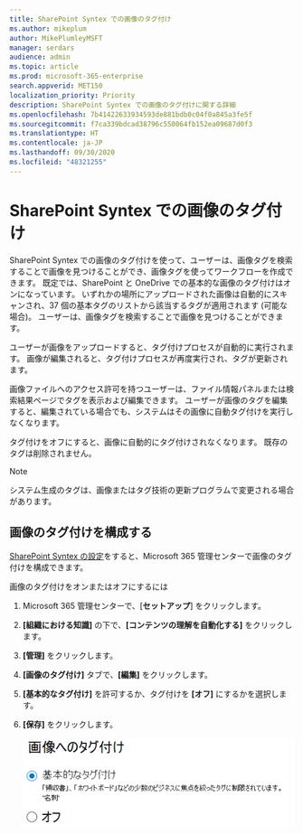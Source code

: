 ```yaml
---
title: SharePoint Syntex での画像のタグ付け
ms.author: mikeplum
author: MikePlumleyMSFT
manager: serdars
audience: admin
ms.topic: article
ms.prod: microsoft-365-enterprise
search.appverid: MET150
localization_priority: Priority
description: SharePoint Syntex での画像のタグ付けに関する詳細
ms.openlocfilehash: 7b41422633934593de881bdb0c04f0a845a3fe5f
ms.sourcegitcommit: f7ca339bdcad38796c550064fb152ea09687d0f3
ms.translationtype: HT
ms.contentlocale: ja-JP
ms.lasthandoff: 09/30/2020
ms.locfileid: "48321255"
---
```

# <a name="image-tagging-in-sharepoint-syntex"></a>SharePoint Syntex での画像のタグ付け

SharePoint Syntex での画像のタグ付けを使って、ユーザーは、画像タグを検索することで画像を見つけることができ、画像タグを使ってワークフローを作成できます。 既定では、SharePoint と OneDrive での基本的な画像のタグ付けはオンになっています。 いずれかの場所にアップロードされた画像は自動的にスキャンされ、37 個の基本タグのリストから該当するタグが適用されます (可能な場合)。 ユーザーは、画像タグを検索することで画像を見つけることができます。

ユーザーが画像をアップロードすると、タグ付けプロセスが自動的に実行されます。 画像が編集されると、タグ付けプロセスが再度実行され、タグが更新されます。

画像ファイルへのアクセス許可を持つユーザーは、ファイル情報パネルまたは検索結果ページでタグを表示および編集できます。 ユーザーが画像のタグを編集すると、編集されている場合でも、システムはその画像に自動タグ付けを実行しなくなります。

タグ付けをオフにすると、画像に自動的にタグ付けされなくなります。 既存のタグは削除されません。

> [!NOTE]
> システム生成のタグは、画像またはタグ技術の更新プログラムで変更される場合があります。


## <a name="configure-image-tagging"></a>画像のタグ付けを構成する

[SharePoint Syntex の設定](set-up-content-understanding.md)をすると、Microsoft 365 管理センターで画像のタグ付けを構成できます。  

画像のタグ付けをオンまたはオフにするには

1. Microsoft 365 管理センターで、[**セットアップ**] をクリックします。

2. **[組織における知識]** の下で、**[コンテンツの理解を自動化する]** をクリックします。

3. **[管理]** をクリックします。

4. **[画像のタグ付け]** タブで、**[編集]** をクリックします。

5. **[基本的なタグ付け]** を許可するか、タグ付けを **[オフ]** にするかを選択します。

6. **[保存]** をクリックします。

    ![画像のタグ付けコントロールのスクリーンショット](../media/content-understanding/sharepoint-syntex-image-tagging-control.png)

